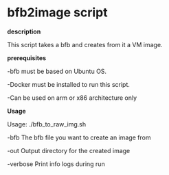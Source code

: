# bfb2image script
**description**

This script takes a bfb and creates from it a VM image.

**prerequisites**

-bfb must be based on Ubuntu OS.

-Docker must be installed to run this script.

-Can be used on arm or x86 architecture only
   
**Usage**

Usage:
./bfb_to_raw_img.sh 

   -bfb                       The bfb file you want to create an image from
   
   -out                       Output directory for the created image
   
   -verbose                   Print info logs during run

